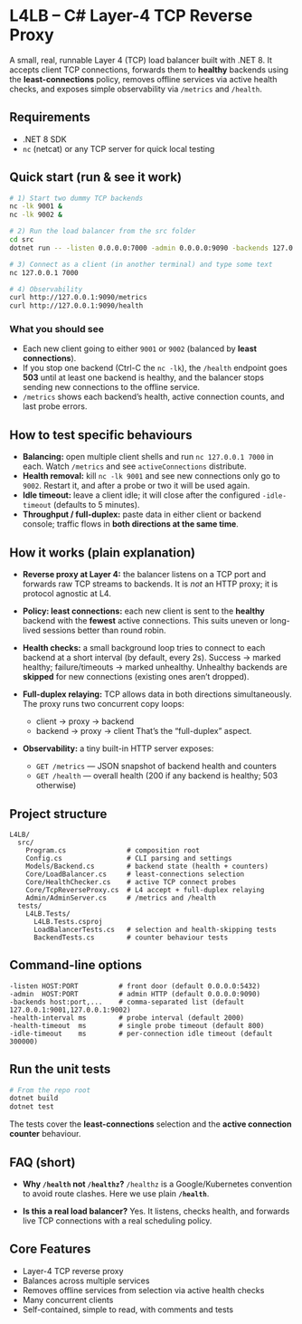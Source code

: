 # L4LB – C# Layer-4 TCP Reverse Proxy

A small, real, runnable Layer 4 (TCP) load balancer built with .NET 8.
It accepts client TCP connections, forwards them to **healthy** backends using the **least-connections** policy, removes offline services via active health checks, and exposes simple observability via `/metrics` and `/health`.

## Requirements

* .NET 8 SDK
* `nc` (netcat) or any TCP server for quick local testing

## Quick start (run & see it work)

```bash
# 1) Start two dummy TCP backends
nc -lk 9001 &
nc -lk 9002 &

# 2) Run the load balancer from the src folder
cd src
dotnet run -- -listen 0.0.0.0:7000 -admin 0.0.0.0:9090 -backends 127.0.0.1:9001,127.0.0.1:9002

# 3) Connect as a client (in another terminal) and type some text
nc 127.0.0.1 7000

# 4) Observability
curl http://127.0.0.1:9090/metrics
curl http://127.0.0.1:9090/health
```

### What you should see

* Each new client going to either `9001` or `9002` (balanced by **least connections**).
* If you stop one backend (Ctrl-C the `nc -lk`), the `/health` endpoint goes **503** until at least one backend is healthy, and the balancer stops sending new connections to the offline service.
* `/metrics` shows each backend’s health, active connection counts, and last probe errors.

## How to test specific behaviours

* **Balancing:** open multiple client shells and run `nc 127.0.0.1 7000` in each. Watch `/metrics` and see `activeConnections` distribute.
* **Health removal:** kill `nc -lk 9001` and see new connections only go to `9002`. Restart it, and after a probe or two it will be used again.
* **Idle timeout:** leave a client idle; it will close after the configured `-idle-timeout` (defaults to 5 minutes).
* **Throughput / full-duplex:** paste data in either client or backend console; traffic flows in **both directions at the same time**.

## How it works (plain explanation)

* **Reverse proxy at Layer 4:** the balancer listens on a TCP port and forwards raw TCP streams to backends. It is *not* an HTTP proxy; it is protocol agnostic at L4.
* **Policy: least connections:** each new client is sent to the **healthy** backend with the **fewest** active connections. This suits uneven or long-lived sessions better than round robin.
* **Health checks:** a small background loop tries to connect to each backend at a short interval (by default, every 2s). Success → marked healthy; failure/timeouts → marked unhealthy. Unhealthy backends are **skipped** for new connections (existing ones aren’t dropped).
* **Full-duplex relaying:** TCP allows data in both directions simultaneously. The proxy runs two concurrent copy loops:

  * client → proxy → backend
  * backend → proxy → client
    That’s the “full-duplex” aspect.
* **Observability:** a tiny built-in HTTP server exposes:

  * `GET /metrics` — JSON snapshot of backend health and counters
  * `GET /health` — overall health (200 if any backend is healthy; 503 otherwise)

## Project structure

```
L4LB/
  src/
    Program.cs               # composition root
    Config.cs                # CLI parsing and settings
    Models/Backend.cs        # backend state (health + counters)
    Core/LoadBalancer.cs     # least-connections selection
    Core/HealthChecker.cs    # active TCP connect probes
    Core/TcpReverseProxy.cs  # L4 accept + full-duplex relaying
    Admin/AdminServer.cs     # /metrics and /health
  tests/
    L4LB.Tests/
      L4LB.Tests.csproj
      LoadBalancerTests.cs   # selection and health-skipping tests
      BackendTests.cs        # counter behaviour tests
```

## Command-line options

```
-listen HOST:PORT          # front door (default 0.0.0.0:5432)
-admin  HOST:PORT          # admin HTTP (default 0.0.0.0:9090)
-backends host:port,...    # comma-separated list (default 127.0.0.1:9001,127.0.0.1:9002)
-health-interval ms        # probe interval (default 2000)
-health-timeout  ms        # single probe timeout (default 800)
-idle-timeout    ms        # per-connection idle timeout (default 300000)
```

## Run the unit tests

```bash
# From the repo root
dotnet build
dotnet test
```

The tests cover the **least-connections** selection and the **active connection counter** behaviour.

## FAQ (short)

* **Why `/health` not `/healthz`?**
  `/healthz` is a Google/Kubernetes convention to avoid route clashes. Here we use plain **`/health`**.

* **Is this a real load balancer?**
  Yes. It listens, checks health, and forwards live TCP connections with a real scheduling policy.

## Core Features

* Layer-4 TCP reverse proxy
* Balances across multiple services
* Removes offline services from selection via active health checks
* Many concurrent clients
* Self-contained, simple to read, with comments and tests
